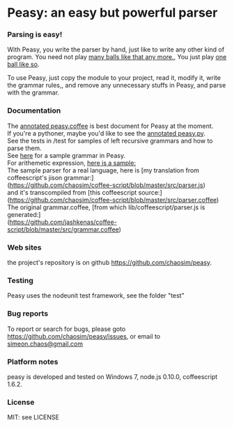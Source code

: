# Peasy: an easy but powerful parser
### Parsing is easy!

With Peasy, you write the parser by hand, just like to write any other kind of program.
You need not play [many balls like that any more.](https://raw.github.com/chaosim/peasy/master/doc/ballacrobatics.jpg),
You just play [one ball like so](https://raw.github.com/chaosim/peasy/master/doc/dolphinball.jpg).

To use Peasy, just copy the module to your project, read it, modify it, write the grammar rules,, and remove any unnecessary
stuffs in Peasy, and parse with the grammar.<br/>

### Documentation
The [annotated peasy.coffee](http://chaosim.github.io/peasy/doc/peasy.html) is best document for Peasy at the moment.<br/>
If you're a pythoner, maybe you'd like to see the [annotated peasy.py](http://chaosim.github.io/peasy/doc/pypeasy.html).<br/>
See the tests in /test for samples of left recursive grammars and how to parse them.<br/>
See [here](http://chaosim.github.io/peasy/doc/peasy.html#peasysample) for a sample grammar in Peasy.<br/>
For arithemetic expression, [here is a sample:](https://github.com/chaosim/peasy/blob/master/samples/arithmatic.js)<br/>
The sample parser for a real language, here is [my translation from coffeescript's jison grammar:] <br/>
(https://github.com/chaosim/coffee-script/blob/master/src/parser.js) <br/>
and it's transcompiled from [this coffeescript source:] <br/>
(https://github.com/chaosim/coffee-script/blob/master/src/parser.coffee)<br/>
The original grammar.coffee, [from which lib/coffeescript/parser.js is generated:]<br/>
(https://github.com/jashkenas/coffee-script/blob/master/src/grammar.coffee)

### Web sites
the project's repository is on github <https://github.com/chaosim/peasy>.

### Testing
Peasy uses the nodeunit test framework, see the folder "test"

### Bug reports
To report or search for bugs, please goto <https://github.com/chaosim/peasy/issues>, or email to simeon.chaos@gmail.com

### Platform notes
peasy is developed and tested on Windows 7, node.js 0.10.0, coffeescript 1.6.2.

### License
MIT: see LICENSE

